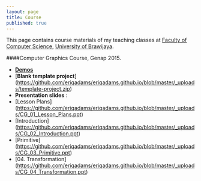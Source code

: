 ```yaml
---
layout: page
title: Course
published: true
---
```


This page contains course materials of my teaching classes at [Faculty of Computer Science](http://ptiik.ub.ac.id), [University of Brawijaya](http://www.ub.ac.id).

####Computer Graphics Course, Genap 2015.
- [**Demos**](https://github.com/eriqadams/computer-graphics)
- [**Blank template project**] (https://github.com/eriqadams/eriqadams.github.io/blob/master/_uploads/template-project.zip)
- **Presentation slides** :
- [Lesson Plans] (https://github.com/eriqadams/eriqadams.github.io/blob/master/_uploads/CG_01_Lesson_Plans.ppt)
- [Introduction] (https://github.com/eriqadams/eriqadams.github.io/blob/master/_uploads/CG_02_Introduction.ppt)
- [Primitive] (https://github.com/eriqadams/eriqadams.github.io/blob/master/_uploads/CG_03_Primitive.ppt)
- [04. Transformation] (https://github.com/eriqadams/eriqadams.github.io/blob/master/_uploads/CG_04_Transformation.ppt)
